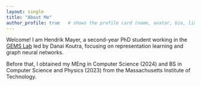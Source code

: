 ```yaml
---
layout: single
title: "About Me"
author_profile: true   # shows the profile card (name, avatar, bio, links)
---
```


Welcome! I am Hendrik Mayer, a second-year PhD student working in the [GEMS Lab](https://gemslab.github.io/) led by Danai Koutra, focusing on representation learning and graph neural networks.

Before that, I obtained my MEng in Computer Science (2024) and BS in Computer Science and Physics (2023) from the Massachusetts Institute of Technology. 
